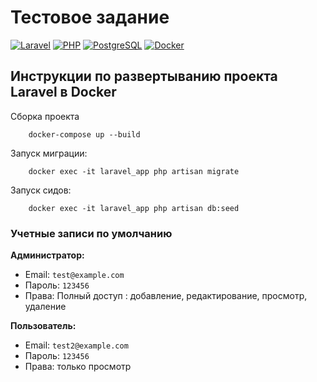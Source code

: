 # Тестовое задание 
[![Laravel](https://img.shields.io/badge/Laravel-v10-FF2D20?style=flat-square&logo=laravel)](https://laravel.com)
[![PHP](https://img.shields.io/badge/PHP-8.1%2B-777BB4?style=flat-square&logo=php)](https://php.net)
[![PostgreSQL](https://img.shields.io/badge/PostgreSQL-13%2B-4169E1?style=flat-square&logo=postgresql)](https://www.postgresql.org)
[![Docker](https://img.shields.io/badge/Docker-✓-2496ED?style=flat-square&logo=docker)](https://www.docker.com)

## Инструкции по развертыванию проекта Laravel в Docker
Сборка проекта
```
    docker-compose up --build
```

Запуск миграции:
```
    docker exec -it laravel_app php artisan migrate
```

Запуск сидов:
```
    docker exec -it laravel_app php artisan db:seed
```

### Учетные записи по умолчанию

**Администратор:**
- Email: `test@example.com`
- Пароль: `123456`
- Права: Полный доступ : добавление, редактирование, просмотр, удаление

**Пользователь:**
- Email: `test2@example.com`
- Пароль: `123456`
- Права: только  просмотр
